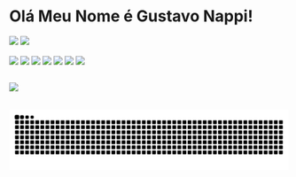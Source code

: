 # Olá Meu Nome é Gustavo Nappi!

<div>
  <img height="180cm" src="https://github-readme-stats.vercel.app/api?username=gustavonappi&show_icons=true&theme=dark"/>
    <img height="180cm" src="https://github-readme-stats.vercel.app/api/top-langs/?username=gustavonappi&theme=dark"/>
</div>

<div style = " display: inline-block"><br>
  <img  height="35cm" src="https://cdn.jsdelivr.net/gh/devicons/devicon/icons/javascript/javascript-original.svg"/>   
    <img height="35cm" src="https://cdn.jsdelivr.net/gh/devicons/devicon/icons/mysql/mysql-plain-wordmark.svg"/>
      <img height="35cm" src="https://cdn.jsdelivr.net/gh/devicons/devicon/icons/nodejs/nodejs-original.svg"/>
        <img  height="35cm" src="https://cdn.jsdelivr.net/gh/devicons/devicon/icons/python/python-original.svg"/>
          <img height="35cm" src="https://cdn.jsdelivr.net/gh/devicons/devicon/icons/django/django-plain.svg" />
            <img  height="35cm" src="https://cdn.jsdelivr.net/gh/devicons/devicon/icons/html5/html5-original.svg"/>
                <img height="35cm" src="https://cdn.jsdelivr.net/gh/devicons/devicon/icons/css3/css3-original.svg" /></div>

##
<div>
<img a href = "" src="https://img.shields.io/badge/LinkedIn-0077B5?style=for-the-badge&logo=linkedin&logoColor=white" />
  
</div>

##
<picture>
  <source media="(prefers-color-scheme: dark)" srcset="https://raw.githubusercontent.com/GustavoNappi/GustavoNappi/output/github-contribution-grid-snake-dark.svg">
  <source media="(prefers-color-scheme: light)" srcset="https://raw.githubusercontent.com/GustavoNappi/GustavoNappi/output/github-contribution-grid-snake.svg">
  <img alt="github contribution grid snake animation" src="https://raw.githubusercontent.com/GustavoNappi/GustavoNappi/output/github-contribution-grid-snake.svg">
</picture>

